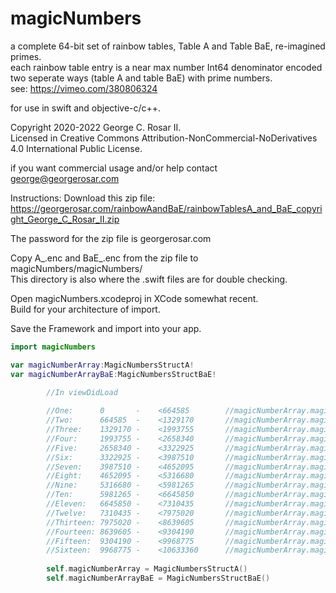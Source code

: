 # magicNumbers
 
a complete 64-bit set of rainbow tables, Table A and Table BaE, re-imagined primes.  
each rainbow table entry is a near max number Int64 denominator encoded two seperate ways (table A and table BaE) with prime numbers.  
see: https://vimeo.com/380806324

for use in swift and objective-c/c++.  

Copyright 2020-2022 George C. Rosar II.  
Licensed in Creative Commons Attribution-NonCommercial-NoDerivatives 4.0 International Public License.  

if you want commercial usage and/or help contact george@georgerosar.com


Instructions:
Download this zip file: https://georgerosar.com/rainbowAandBaE/rainbowTablesA_and_BaE_copyright_George_C_Rosar_II.zip


The password for the zip file is georgerosar.com 

Copy A_.enc and BaE_.enc from the zip file to magicNumbers/magicNumbers/    
This directory is also where the .swift files are for double checking.     

Open magicNumbers.xcodeproj in XCode somewhat recent.    
Build for your architecture of import.   

Save the Framework and import into your app.   

```swift
import magicNumbers
```

```swift
var magicNumberArray:MagicNumbersStructA!
var magicNumberArrayBaE:MagicNumbersStructBaE!
```

```swift
        //In viewDidLoad
        
        //One:      0       -    <664585        //magicNumberArray.magicNumbersSetOne
        //Two:      664585  -    <1329170       //magicNumberArray.magicNumbersSetTwo
        //Three:    1329170 -    <1993755       //magicNumberArray.magicNumbersSetThree
        //Four:     1993755 -    <2658340       //magicNumberArray.magicNumbersSetFour
        //Five:     2658340 -    <3322925       //magicNumberArray.magicNumbersSetFive
        //Six:      3322925 -    <3987510       //magicNumberArray.magicNumbersSetSix
        //Seven:    3987510 -    <4652095       //magicNumberArray.magicNumbersSetSeven
        //Eight:    4652095 -    <5316680       //magicNumberArray.magicNumbersSetEight
        //Nine:     5316680 -    <5981265       //magicNumberArray.magicNumbersSetNine
        //Ten:      5981265 -    <6645850       //magicNumberArray.magicNumbersSetTen
        //Eleven:   6645850 -    <7310435       //magicNumberArray.magicNumbersSetEleven
        //Twelve:   7310435 -    <7975020       //magicNumberArray.magicNumbersSetTwelve
        //Thirteen: 7975020 -    <8639605       //magicNumberArray.magicNumbersSetThirteen
        //Fourteen: 8639605 -    <9304190       //magicNumberArray.magicNumbersSetFourteen
        //Fifteen:  9304190 -    <9968775       //magicNumberArray.magicNumbersSetFifteen
        //Sixteen:  9968775 -    <10633360      //magicNumberArray.magicNumbersSetSixteen
        
        self.magicNumberArray = MagicNumbersStructA()
        self.magicNumberArrayBaE = MagicNumbersStructBaE()
```
